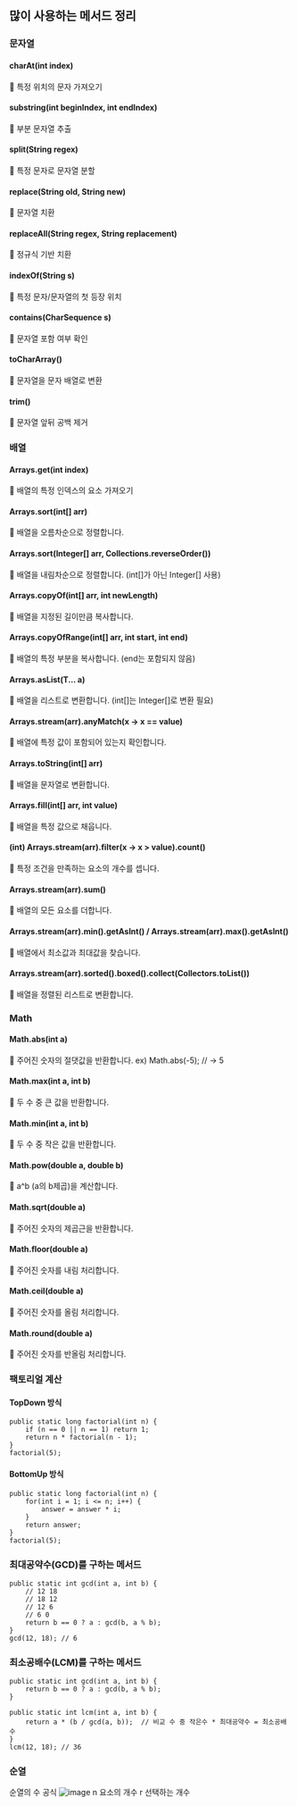 ## 많이 사용하는 메서드 정리

### 문자열

#### charAt(int index)	
📌 특정 위치의 문자 가져오기	

#### substring(int beginIndex, int endIndex)	
📌 부분 문자열 추출

#### split(String regex)
📌 특정 문자로 문자열 분할		

#### replace(String old, String new)	
📌 문자열 치환

#### replaceAll(String regex, String replacement)	
📌 정규식 기반 치환

#### indexOf(String s)	
📌 특정 문자/문자열의 첫 등장 위치

#### contains(CharSequence s)	
📌 문자열 포함 여부 확인

#### toCharArray()	
📌 문자열을 문자 배열로 변환	

#### trim()	
📌 문자열 앞뒤 공백 제거

### 배열

#### Arrays.get(int index)
📌 배열의 특정 인덱스의 요소 가져오기

#### Arrays.sort(int[] arr)
📌 배열을 오름차순으로 정렬합니다.

#### Arrays.sort(Integer[] arr, Collections.reverseOrder())
📌 배열을 내림차순으로 정렬합니다. (int[]가 아닌 Integer[] 사용)

#### Arrays.copyOf(int[] arr, int newLength)
📌 배열을 지정된 길이만큼 복사합니다.

#### Arrays.copyOfRange(int[] arr, int start, int end)
📌 배열의 특정 부분을 복사합니다. (end는 포함되지 않음)

#### Arrays.asList(T... a)
📌 배열을 리스트로 변환합니다. (int[]는 Integer[]로 변환 필요)

#### Arrays.stream(arr).anyMatch(x -> x == value)
📌 배열에 특정 값이 포함되어 있는지 확인합니다.

#### Arrays.toString(int[] arr)
📌 배열을 문자열로 변환합니다.

#### Arrays.fill(int[] arr, int value)
📌 배열을 특정 값으로 채웁니다.

#### (int) Arrays.stream(arr).filter(x -> x > value).count()
📌 특정 조건을 만족하는 요소의 개수를 셉니다.

#### Arrays.stream(arr).sum()
📌 배열의 모든 요소를 더합니다.

#### Arrays.stream(arr).min().getAsInt() / Arrays.stream(arr).max().getAsInt()
📌 배열에서 최소값과 최대값을 찾습니다.

#### Arrays.stream(arr).sorted().boxed().collect(Collectors.toList())
📌 배열을 정렬된 리스트로 변환합니다.

### Math

#### Math.abs(int a)
📌 주어진 숫자의 절댓값을 반환합니다.
ex) Math.abs(-5); // → 5

#### Math.max(int a, int b)
📌 두 수 중 큰 값을 반환합니다.

#### Math.min(int a, int b)
📌 두 수 중 작은 값을 반환합니다.

#### Math.pow(double a, double b)
📌 a^b (a의 b제곱)을 계산합니다.

#### Math.sqrt(double a)
📌 주어진 숫자의 제곱근을 반환합니다.

#### Math.floor(double a)
📌 주어진 숫자를 내림 처리합니다.

#### Math.ceil(double a)
📌 주어진 숫자를 올림 처리합니다.

#### Math.round(double a)
📌 주어진 숫자를 반올림 처리합니다.

### 팩토리얼 계산 

#### TopDown 방식
    public static long factorial(int n) {
        if (n == 0 || n == 1) return 1;
        return n * factorial(n - 1);
    }
    factorial(5);
#### BottomUp 방식
    public static long factorial(int n) {
        for(int i = 1; i <= n; i++) {
            answer = answer * i;
        }
        return answer;
    }
    factorial(5);

### 최대공약수(GCD)를 구하는 메서드
    public static int gcd(int a, int b) {
        // 12 18
        // 18 12
        // 12 6
        // 6 0
        return b == 0 ? a : gcd(b, a % b);
    }
    gcd(12, 18); // 6


### 최소공배수(LCM)를 구하는 메서드
    public static int gcd(int a, int b) {
        return b == 0 ? a : gcd(b, a % b);
    }
    
    public static int lcm(int a, int b) {
        return a * (b / gcd(a, b));  // 비교 수 중 작은수 * 최대공약수 = 최소공배수 
    }
    lcm(12, 18); // 36

### 순열 
순열의 수 공식
![image](https://github.com/user-attachments/assets/f4159caa-fee4-45d3-9002-f816e35d92e8)
n 요소의 개수 
r 선택하는 개수 


